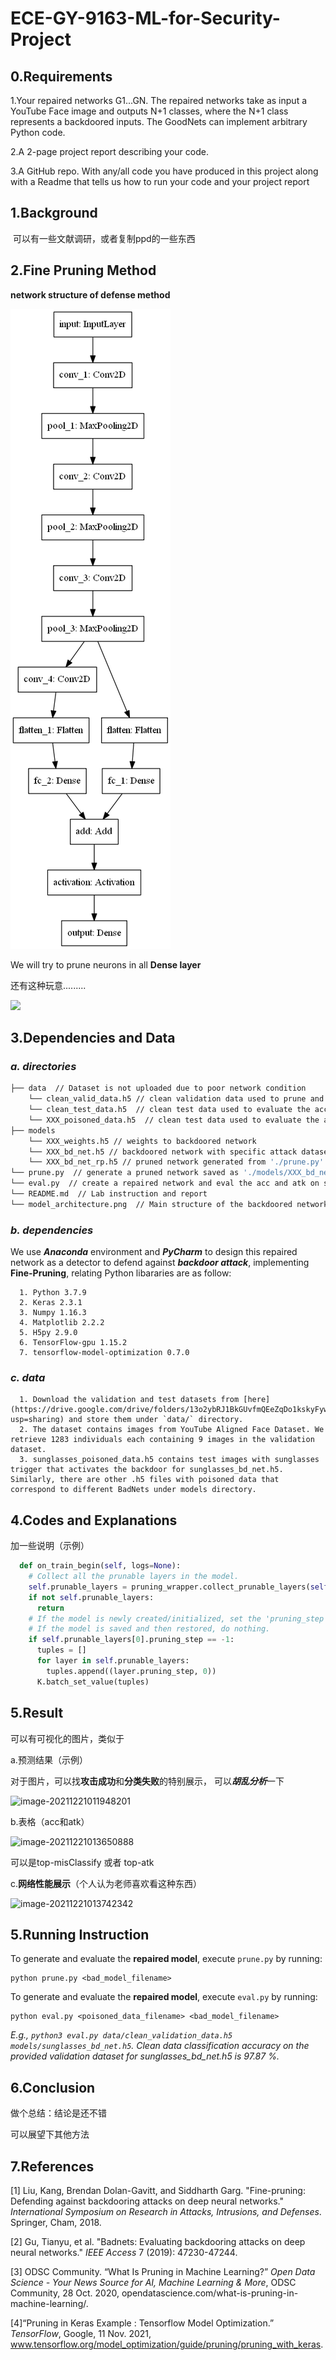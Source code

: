 # ECE-GY-9163-ML-for-Security-Project

## 0.Requirements

1.Your repaired networks G1...GN. The repaired networks take as input a YouTube Face image and outputs N+1 classes, where the N+1 class represents a backdoored inputs. The GoodNets can implement arbitrary Python code.

2.A 2-page project report describing your code.

3.A GitHub repo. With any/all code you have produced in this project along with a Readme that tells us how to run your code and your project report  

## 1.Background

​	可以有一些文献调研，或者复制ppd的一些东西

## 2.Fine Pruning Method

**network structure of defense method**

![model](https://github.com/yanbing617/ECE-GY-9163-ML-for-Security-Project/blob/main/model_architecture.png)

We will try to prune neurons in all **Dense layer**



还有这种玩意.........

![](C:\Users\soapi\AppData\Roaming\Typora\typora-user-images\image-20211221013539684.png)



## 3.Dependencies and Data

### ***a. directories***

```bash
├── data  // Dataset is not uploaded due to poor network condition
    └── clean_valid_data.h5 // clean validation data used to prune and train the repaired network
    └── clean_test_data.h5  // clean test data used to evaluate the acc of the repaired network
    └── XXX_poisoned_data.h5  // clean test data used to evaluate the atk of the repaired network
├── models
    └── XXX_weights.h5 // weights to backdoored network
    └── XXX_bd_net.h5 // backdoored network with specific attack dataset
    └── XXX_bd_net_rp.h5 // pruned network generated from './prune.py'
└── prune.py  // generate a pruned network saved as './models/XXX_bd_net_rp.h5'
└── eval.py  // create a repaired network and eval the acc and atk on specific poisoned data
└── README.md  // Lab instruction and report
└── model_architecture.png  // Main structure of the backdoored network
```

### ***b. dependencies***

We use ***Anaconda*** environment and ***PyCharm*** to design this repaired network as a detector to defend against ***backdoor attack***, implementing **Fine-Pruning**, relating Python libararies are as follow:

      1. Python 3.7.9
      2. Keras 2.3.1
      3. Numpy 1.16.3
      4. Matplotlib 2.2.2
      5. H5py 2.9.0
      6. TensorFlow-gpu 1.15.2
      7. tensorflow-model-optimization 0.7.0

### ***c. data***

      1. Download the validation and test datasets from [here](https://drive.google.com/drive/folders/13o2ybRJ1BkGUvfmQEeZqDo1kskyFywab?usp=sharing) and store them under `data/` directory.
      2. The dataset contains images from YouTube Aligned Face Dataset. We retrieve 1283 individuals each containing 9 images in the validation dataset.
      3. sunglasses_poisoned_data.h5 contains test images with sunglasses trigger that activates the backdoor for sunglasses_bd_net.h5. Similarly, there are other .h5 files with poisoned data that correspond to different BadNets under models directory.



## 4.Codes and Explanations

加一些说明（示例）

```python
  def on_train_begin(self, logs=None):
    # Collect all the prunable layers in the model.
    self.prunable_layers = pruning_wrapper.collect_prunable_layers(self.model)
    if not self.prunable_layers:
      return
    # If the model is newly created/initialized, set the 'pruning_step' to 0.
    # If the model is saved and then restored, do nothing.
    if self.prunable_layers[0].pruning_step == -1:
      tuples = []
      for layer in self.prunable_layers:
        tuples.append((layer.pruning_step, 0))
      K.batch_set_value(tuples)
```



## 5.Result

可以有可视化的图片，类似于

a.预测结果（示例）

对于图片，可以找**攻击成功**和**分类失败**的特别展示， 可以***胡乱分析***一下

![image-20211221011948201](C:\Users\soapi\AppData\Roaming\Typora\typora-user-images\image-20211221011948201.png)

b.表格（acc和atk）

![image-20211221013650888](C:\Users\soapi\AppData\Roaming\Typora\typora-user-images\image-20211221013650888.png)

可以是top-misClassify 或者 top-atk

c.**网络性能展示**（个人认为老师喜欢看这种东西）

![image-20211221013742342](C:\Users\soapi\AppData\Roaming\Typora\typora-user-images\image-20211221013742342.png)

## 5.Running Instruction

To generate and evaluate the **repaired model**, execute `prune.py` by running:

```shell
python prune.py <bad_model_filename>
```

To generate and evaluate the **repaired model**, execute `eval.py` by running:

```shell
python eval.py <poisoned_data_filename> <bad_model_filename>
```

*E.g., `python3 eval.py data/clean_validation_data.h5  models/sunglasses_bd_net.h5`. Clean data classification accuracy on the provided validation dataset for sunglasses_bd_net.h5 is 97.87 %.*

## 6.Conclusion

做个总结：结论是还不错

可以展望下其他方法

## 7.References

[1] Liu, Kang, Brendan Dolan-Gavitt, and Siddharth Garg. "Fine-pruning: Defending against backdooring attacks on deep neural networks." *International Symposium on Research in Attacks, Intrusions, and Defenses*. Springer, Cham, 2018.

[2] Gu, Tianyu, et al. "Badnets: Evaluating backdooring attacks on deep neural networks." *IEEE Access* 7 (2019): 47230-47244.

[3] ODSC Community. “What Is Pruning in Machine Learning?” *Open Data Science - Your News Source for AI, Machine Learning & More*, ODSC Community, 28 Oct. 2020, opendatascience.com/what-is-pruning-in-machine-learning/. 

[4]“Pruning in Keras Example  :  Tensorflow Model Optimization.” *TensorFlow*, Google, 11 Nov. 2021, www.tensorflow.org/model_optimization/guide/pruning/pruning_with_keras. 